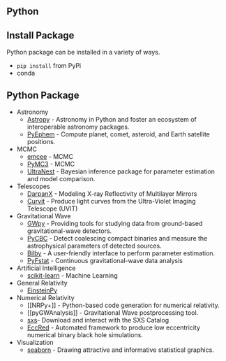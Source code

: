 ## Python

## Install Package

Python package can be installed in a variety of ways.

- `pip install` from PyPi
- conda

## Python Package

- Astronomy
	- [Astropy](https://www.astropy.org) - Astronomy in Python and foster an ecosystem of interoperable astronomy packages.
	- [PyEphem](https://rhodesmill.org/pyephem/index.html) - Compute planet, comet, asteroid, and Earth satellite positions.
- MCMC
	- [emcee](https://emcee.readthedocs.io/en/v2.2.1/) - MCMC
	- [PyMC3](https://docs.pymc.io) - MCMC
	- [UltraNest](https://johannesbuchner.github.io/UltraNest/index.html) - Bayesian inference package for parameter estimation and model comparison.
- Telescopes
	- [DarpanX](https://github.com/biswajitmb/DarpanX) - Modeling X-ray Reflectivity of Multilayer Mirrors
	- [Curvit](https://github.com/prajwel/curvit) - Produce light curves from the Ultra-Violet Imaging Telescope (UVIT)
- Gravitational Wave
	- [GWpy](https://gwpy.github.io/docs/latest/index.html) - Providing tools for studying data from ground-based gravitational-wave detectors.
	- [PyCBC](https://pycbc.org) - Detect coalescing compact binaries and measure the astrophysical parameters of detected sources.
	- [Bilby](https://lscsoft.docs.ligo.org/bilby/) - A user-friendly interface to perform parameter estimation.
	- [PyFstat](https://pyfstat.readthedocs.io/en/latest/) - Continuous gravitational-wave data analysis
- Artificial Intelligence
	- [scikit-learn](https://scikit-learn.org/stable/) - Machine Learning
- General Relativity
	- [EinsteinPy](https://einsteinpy.org) 
- Numerical Relativity
	- [[NRPy+]] - Python-based code generation for numerical relativity.
	- [[pyGWAnalysis]] - Gravitational Wave postprocessing tool.
	- [sxs](https://github.com/sxs-collaboration/sxs)- Download and interact with the SXS Catalog
	- [EccRed](https://github.com/NCSAGravity/eccred) - Automated framework to produce low eccentricity numerical binary black hole simulations.
- Visualization
	- [seaborn](http://seaborn.pydata.org) - Drawing attractive and informative statistical graphics.